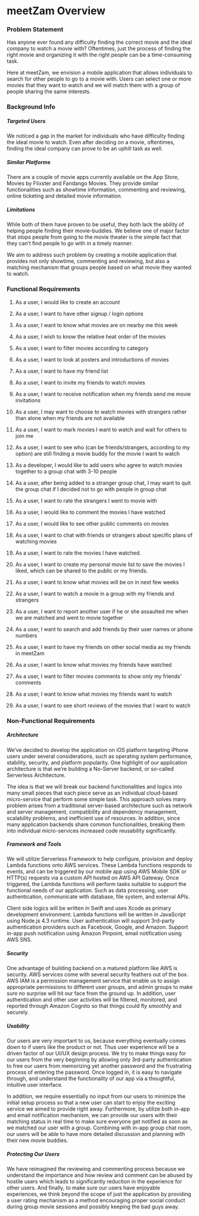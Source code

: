 # meetZam Overview

				 	 						
### Problem Statement 

Has anyone ever found any difficulty finding the correct movie and the ideal company to watch a movie with? Oftentimes, just the process of finding the right movie and organizing it with the right people can be a time-consuming task.

Here at meetZam, we envision a mobile application that allows individuals to search for other people to go to a movie with. Users can select one or more movies that they want to watch and we will match them with a group of people sharing the same interests. 

### Background Info	
					
##### Targeted Users 
		
We noticed a gap in the market for individuals who have difficulty finding the ideal movie to watch. Even after deciding on a movie, oftentimes, finding the ideal company can prove to be an uphill task as well.
					
##### Similar Platforms 
	
There are a couple of movie apps currently available on the App Store, Movies by Flixster and Fandango Movies. They provide similar functionalities such as showtime information, commenting and reviewing, online ticketing and detailed movie information.  

##### Limitations 

While both of them have proven to be useful, they both lack the ability of helping people finding their movie-buddies. We believe one of major factor that stops people from going to the movie theater is the simple fact that they can’t find people to go with in a timely manner. 

We aim to address such problem by creating a mobile application that provides not only showtime, commenting and reviewing, but also a matching mechanism that groups people based on what movie they wanted to watch.
			
### Functional Requirements

1. As a user, I would like to create an account
2. As a user, I want to have other signup / login options
3. As a user, I want to know what movies are on nearby me this week
4. As a user, I wish to know the relative heat order of the movies
5. As a user, I want to filter movies according to category
6. As a user, I want to look at posters and introductions of movies
7. As a user, I want to have my friend list
8. As a user, I want to invite my friends to watch movies
9. As a user, I want to receive notification when my friends send me movie invitations
10. As a user, I may want to choose to watch movies with strangers rather than alone when my friends are not available
11. As a user, I want to mark movies I want to watch and wait for others to join me
12. As a user, I want to see who (can be friends/strangers, according to my option) are still finding a movie buddy for the movie I want to watch
13. As a developer, I would like to add users who agree to watch movies together to a group chat with 3-10 people
14. As a user, after being added to a stranger group chat, I may want to quit the group chat if I decided not to go with people in group chat
15. As a user, I want to rate the strangers I went to movie with
16. As a user, I would like to comment the movies I have watched
17. As a user, I would like to see other public comments on movies
18. As a user, I want to chat with friends or strangers about specific plans of watching movies
19. As a user, I want to rate the movies I have watched.
20. As a user, I want to create my personal movie list to save the movies I liked, which can be shared to the public or my friends.

21. As a user, I want to know what movies will be on in next few weeks
22. As a user, I want to watch a movie in a group with my friends and strangers
23. As a user, I want to report another user if he or she assaulted me when we are matched and went to movie together
24. As a user, I want to search and add friends by their user names or phone numbers
25. As a user, I want to have my friends on other social media as my friends in meetZam
26. As a user, I want to know what movies my friends have watched
27. As a user, I want to filter movies comments to show only my friends’ comments
28. As a user, I want to know what movies my friends want to watch
29. As a user, I want to see short reviews of the movies that I want to watch


### Non-Functional Requirements
							
##### Architecture 
					
We’ve decided to develop the application on iOS platform targeting iPhone users under several considerations, such as operating system performance, stability, security, and platform popularity. One highlight of our application architecture is that we’re building a No-Server backend, or so-called Serverless Architecture. 

The idea is that we will break our backend functionalities and logics into many small pieces that each piece serve as an individual cloud-based micro-service that perform some simple task. This approach solves many problem arises from a traditional server-based architecture such as network and server management, compatibility and dependency management, scalability problems, and inefficient use of resources. In addition, since many application backends share common functionalities, breaking them into individual micro-services increased code reusability significantly. 

##### Framework and Tools

We will utilize Serverless Framework to help configure, provision and deploy Lambda functions onto AWS services. These Lambda functions responds to events, and can be triggered by our mobile app using AWS Mobile SDK or HTTP(s) requests via a custom API hosted on AWS API Gateway. Once triggered, the Lambda functions will perform tasks suitable to support the functional needs of our application. Such as data processing, user authentication, communicate with database, file system, and external APIs. 

Client side logics will be written in Swift and uses Xcode as primary development environment. Lambda functions will be written in JavaScript using Node.js 4.3 runtime. User authentication will support 3rd-party authentication providers such as Facebook, Google, and Amazon. Support in-app push notification using Amazon Pinpoint, email notification using AWS SNS. 

##### Security

One advantage of building backend on a matured platform like AWS is security. AWS services come with several security feathers out of the box. AWS IAM is a permission management service that enable us to assign appropriate permissions to different user groups, and admin groups to make sure no surprise will hit our face from the ground up. In addition, user authentication and other user activities will be filtered, monitored, and reported through Amazon Cognito so that things could fly smoothly and securely.  

##### Usability

Our users are very important to us, because everything eventually comes down to if users like the product or not. Thus user experience will be a driven factor of our UI/UX design process. We try to make things easy for our users from the very beginning by allowing only 3rd-party authentication to free our users from memorizing yet another password and the frustrating process of entering the password. Once logged in, it is easy to navigate through, and understand the functionality of our app via a thoughtful, intuitive user interface. 

In addition, we require essentially no input from our users to minimize the initial setup process so that a new user can start to enjoy the exciting service we aimed to provide right away. Furthermore, by utilize both in-app and email notification mechanism, we can provide our users with their matching status in real time to make sure everyone get notified as soon as we matched our user with a group. Combining with in-app group chat room, our users will be able to have more detailed discussion and planning with their new movie buddies. 

##### Protecting Our Users

We have reimagined the reviewing and commenting process because we understand the importance and how review and comment can be abused by hostile users which leads to significantly reduction in the experience for other users. And finally, to make sure our users have enjoyable experiences, we think beyond the scope of just the application by providing a user rating mechanism as a method encouraging proper social conduct during group movie sessions and possibly keeping the bad guys away.


